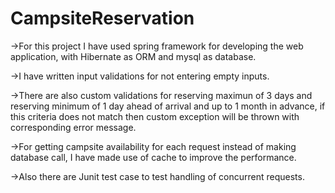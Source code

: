 # CampsiteReservation

->For this project I have used spring framework for developing the web application, with Hibernate as ORM and mysql as database.

->I have written input validations for not entering empty inputs.

->There are also custom validations for reserving maximun of 3 days and reserving minimum of 1 day ahead of arrival and up to 1 month in advance, if this criteria does not match then custom exception will be thrown with corresponding error message.

->For getting campsite availability for each request instead of making database call, I have made use of cache to improve the performance.

->Also there are Junit test case to test handling of concurrent requests.
